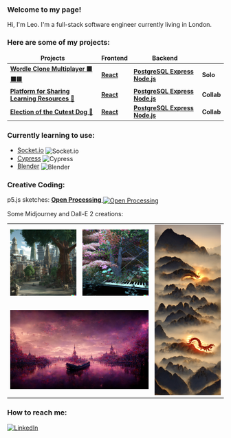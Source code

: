 ### Welcome to my page!

Hi, I'm Leo. I'm a full-stack software engineer currently living in London. 

### Here are some of my projects:
<table>
  <thead align="center">
    <tr border: none;>
      <td><b>Projects</b></td>
      <td><b>Frontend</b></td>
      <td><b>Backend</b></td>
      <td><b></b></td>
    </tr>
  </thead>
  <tbody>
    <tr>
      <td><a href="https://wordle-clone-multiplayer.netlify.app/"><b>Wordle Clone Multiplayer 🟩⬛🟨</b></a></td>
      <td><a href="https://github.com/leo-mj/wordle-guess-marker"><b>React</b></a></td>
      <td><a href="https://github.com/leo-mj/wordle-platform-backend"><b>PostgreSQL Express Node.js</b></a></td>
      <td><b>Solo</b></td>
    </tr>
    <tr>
      <td><a href="https://c5c1-frontend.netlify.app/"><b>Platform for Sharing Learning Resources 📖<b></a></td>
      <td><a href="https://github.com/Wilrosmi/C5C1-frontend"><b>React</b></a></td>
      <td><a href="https://github.com/Wilrosmi/C5C1-backend"><b>PostgreSQL Express Node.js</b></a></td>
      <td><b>Collab</b></td>
    </tr>
    <tr>
      <td><a href="https://team2-dog-breed-voter.netlify.app/"><b>Election of the Cutest Dog 🐶</b></a></td>
      <td><a href="https://github.com/leo-mj/dog-breed-voter-frontend"><b>React</b></a></td>
      <td><a href="https://github.com/leo-mj/dog-breed-voter-backend"><b>PostgreSQL Express Node.js</b></a></td>
      <td><b>Collab</b></td>
    </tr>
  </tbody>
</table>

### Currently learning to use:
<ul>
  <li> 
    <a href="https://socket.io/">Socket.io</a>
    <img alt="Socket.io" src="https://socket.io/images/logo.svg" width="25" height="25" align="center" />
  </li>
  <li>
    <a href="https://www.cypress.io/">Cypress</a>
    <img alt="Cypress" src="https://www.cypress.io/static/8fb8a1db3cdc0b289fad927694ecb415/cypress-io-logo-social-share.png" width="48" height="25" align="center" />
  </li>
  <li>
    <a href="https://www.blender.org/">Blender</a>
    <img alt="Blender" src="https://www.blender.org/wp-content/uploads/2015/03/blender_logo_socket-1-1280x391.png" width="90" height="25" align="center" />
  </li>
</ul>

### Creative Coding:
<p>p5.js sketches: <a href="https://openprocessing.org/user/334096?view=sketches&o=12">
  <b>Open Processing</b>
  <img alt="Open Processing" src="https://openprocessing.org/user/165611/thumbnail" width="25" height="25" align="center" />
</a></p>
<p>Some Midjourney and Dall-E 2 creations:</p>
<table>
  <tbody>
    <tr>
      <td><a href="https://openai.com/dall-e-2/"><img width="200" src="./london-ewoks-dall-e.png"></a></td>
      <td><a href="https://openai.com/dall-e-2/"><img width="200" src="./chopin1-dall-e.png"></a></td>
      <td rowspan="2"><a href="https://www.midjourney.com/home/"><img width="200" src="./white-dragon-mj.png"></a></td>
    </tr>
    <tr>
      <td align="center" colspan="2"><a href="https://www.midjourney.com/home/"><img width="400" src="./chopin-mj.png"></a></td>
    </tr>
  </tbody>
</table>

### How to reach me:
<a href="https://uk.linkedin.com/in/leomaedje/en" target="_blank"><img alt="LinkedIn" src="https://img.shields.io/badge/linkedin-%230077B5.svg?&style=for-the-badge&logo=linkedin&logoColor=white" /></a>

